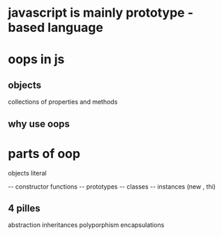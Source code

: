 # javascript is mainly prototype -based language 

# oops in js 

## objects 
collections of properties and methods 

## why use oops 

# parts of oop

objects literal

-- constructor functions 
-- prototypes 
-- classes
-- instances (new , thi)

## 4 pilles 

abstraction 
inheritances 
polyporphism 
encapsulations
